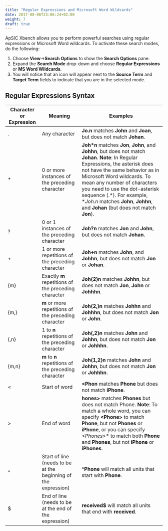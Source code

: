 ```yaml
---
title: "Regular Expressions and Microsoft Word Wildcards"
date: 2017-08-06T23:06:24+02:00
weight: 7
draft: true
---
```


ApSIC Xbench allows you to perform powerful searches using regular expressions or Microsoft Word wildcards. To activate these search modes, do the following:

1. Choose **View**->**Search Options** to show the **Search Options** pane.
2. Expand the **Search Mode** drop-down and choose **Regular
Expressions** or **MS Word Wildcards**.
3. You will notice that an icon will appear next to the **Source Term** and
**Target Term** fields to indicate that you are in the selected mode.

## Regular Expressions Syntax

Character or Expression | Meaning | Examples
------------------------|---------|---------
. |  Any character |  **Jo.n** matches **John** and **Joan**, but does not match **Johan**.
* | 0 or more instances of the preceding character | **Joh*n** matches **Jon**, **John**, and **Johhn**, but does not match **Johan**. **Note**: In Regular Expressions, the asterisk does not have the same behavior as in Microsoft Word wildcards. To mean any number of characters you need to use the dot-asterisk sequence (.*). For example, **Joh.*n** matches **John**, **Johhn**, and **Johan** (but does not match **Jon**).
? | 0 or 1 instances of the preceding character | **Joh?n** matches **Jon** and **John**, but does not match **Johan**.
+ | 1 or more repetitions of the preceding character | **Joh+n** matches **John**, and **Johhn**, but does not match **Jon** or **Johan**.
{m} | Exactly **m** repetitions of the preceding character | **Joh{2}n** matches **Johhn**, but does not match **Jon**, **John** or **Johhhn**.
{m,} | **m** or more repetitions of the preceding character | **Joh{2,}n** matches **Johhn** and **Johhhn**, but does not match **Jon** or **John**.
{,n} | 1 to **n** repetitions of the preceding character | **Joh{,2}n** matches **John** and **Johhn**, but does not match **Jon** or **Johhhn**.
{m,n} | **m** to **n** repetitions of the preceding character | **Joh{1,2}n** matches **John** and **Johhn**, but does not match **Jon** or **Johhhn**.
< | Start of word | **<Phon** matches **Phone** but does not match **iPhone**.
> | End of word | **hones>** matches **Phones** but does not match Phone. **Note**: To match a whole word, you can specify **\<Phone>** to match **Phone**, but not **Phones** or **iPhone**, or you can specify **\<Phones*>** to match both **Phone** and **Phones**, but not **iPhone** or **iPhones**.
^ | Start of line (needs to be at the beginning of the expression) | **^Phone** will match all units that start with **Phone**.
$ | End of line (needs to be at the end of the expression) | **received$** will match all units that end with **received**.
